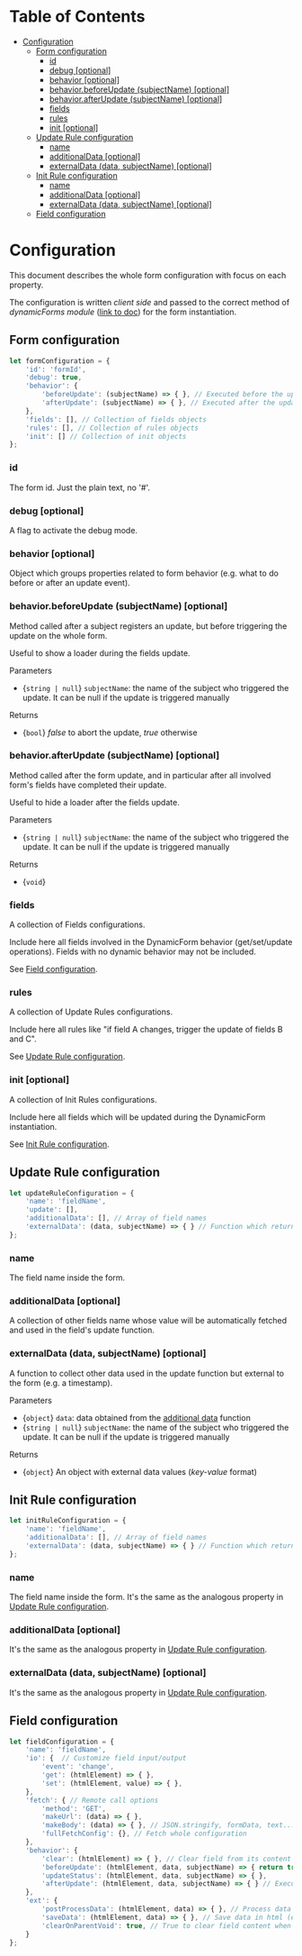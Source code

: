 # Table of Contents <!-- omit in toc -->

- [Configuration](#configuration)
  - [Form configuration](#form-configuration)
    - [id](#id)
    - [debug [optional]](#debug-optional)
    - [behavior [optional]](#behavior-optional)
    - [behavior.beforeUpdate (subjectName) [optional]](#behaviorbeforeupdate-subjectname-optional)
    - [behavior.afterUpdate (subjectName) [optional]](#behaviorafterupdate-subjectname-optional)
    - [fields](#fields)
    - [rules](#rules)
    - [init [optional]](#init-optional)
  - [Update Rule configuration](#update-rule-configuration)
    - [name](#name)
    - [additionalData [optional]](#additionaldata-optional)
    - [externalData (data, subjectName) [optional]](#externaldata-data-subjectname-optional)
  - [Init Rule configuration](#init-rule-configuration)
    - [name](#name-1)
    - [additionalData [optional]](#additionaldata-optional-1)
    - [externalData (data, subjectName) [optional]](#externaldata-data-subjectname-optional-1)
  - [Field configuration](#field-configuration)

# Configuration
This document describes the whole form configuration with focus on each property.

The configuration is written *client side* and passed to the correct method of *dynamicForms module* ([link to doc](./dynamicForms.md)) for the form instantiation.

## Form configuration
```javascript
let formConfiguration = {
    'id': 'formId',
    'debug': true,
    'behavior': {
        'beforeUpdate': (subjectName) => { }, // Executed before the update related events. Return false to block all updates
        'afterUpdate': (subjectName) => { }, // Executed after the update related events
    },
    'fields': [], // Collection of fields objects
    'rules': [], // Collection of rules objects
    'init': [] // Collection of init objects
};
```

### id
The form id. Just the plain text, no '#'.

### debug [optional]
A flag to activate the debug mode.

### behavior [optional]
Object which groups properties related to form behavior (e.g. what to do before or after an update event).

### behavior.beforeUpdate (subjectName) [optional]
Method called after a subject registers an update, but before triggering the update on the whole form.

Useful to show a loader during the fields update.

Parameters
- {`string | null`} `subjectName`: the name of the subject who triggered the update. It can be null if the update is triggered manually

Returns
- {`bool`} *false* to abort the update, *true* otherwise

### behavior.afterUpdate (subjectName) [optional]
Method called after the form update, and in particular after all involved form's fields have completed their update.

Useful to hide a loader after the fields update.

Parameters
- {`string | null`} `subjectName`: the name of the subject who triggered the update. It can be null if the update is triggered manually

Returns
- {`void`}

### fields
A collection of Fields configurations.

Include here all fields involved in the DynamicForm behavior (get/set/update operations). Fields with no dynamic behavior may not be included.

See [Field configuration](#Field-configuration).

### rules
A collection of Update Rules configurations.

Include here all rules like "if field A changes, trigger the update of fields B and C".

See [Update Rule configuration](#Update-Rule-configuration).

### init [optional]
A collection of Init Rules configurations.

Include here all fields which will be updated during the DynamicForm instantiation.

See [Init Rule configuration](#Init-Rule-configuration).

## Update Rule configuration
```javascript
let updateRuleConfiguration = {
    'name': 'fieldName',
    'update': [],
    'additionalData': [], // Array of field names
    'externalData': (data, subjectName) => { } // Function which returns a json of data
};
```

### name
The field name inside the form.

### additionalData [optional]
A collection of other fields name whose value will be automatically fetched and used in the field's update function.

### externalData (data, subjectName) [optional]
A function to collect other data used in the update function but external to the form (e.g. a timestamp).

Parameters
- {`object`} `data`: data obtained from the [additional data](#additionalData-[optional]) function
- {`string | null`} `subjectName`: the name of the subject who triggered the update. It can be null if the update is triggered manually

Returns
- {`object`} An object with external data values (*key-value* format)

## Init Rule configuration
```javascript
let initRuleConfiguration = {
    'name': 'fieldName',
    'additionalData': [], // Array of field names
    'externalData': (data, subjectName) => { } // Function which returns a json of data
};
```

### name
The field name inside the form. It's the same as the analogous property in [Update Rule configuration](#Update-Rule-configuration).

### additionalData [optional]
It's the same as the analogous property in [Update Rule configuration](#Update-Rule-configuration).

### externalData (data, subjectName) [optional]
It's the same as the analogous property in [Update Rule configuration](#Update-Rule-configuration).

## Field configuration
```javascript
let fieldConfiguration = {
    'name': 'fieldName',
    'io': {  // Customize field input/output
        'event': 'change',
        'get': (htmlElement) => { },
        'set': (htmlElement, value) => { },
    },
    'fetch': { // Remote call options
        'method': 'GET',
        'makeUrl': (data) => { },
        'makeBody': (data) => { }, // JSON.stringify, formData, text...
        'fullFetchConfig': {}, // Fetch whole configuration
    },
    'behavior': {
        'clear': (htmlElement) => { }, // Clear field from its content
        'beforeUpdate': (htmlElement, data, subjectName) => { return true; }, // Executed before the remote call. Return false to block the update
        'updateStatus': (htmlElement, data, subjectName) => { },
        'afterUpdate': (htmlElement, data, subjectName) => { } // Executed after the remote call
    },
    'ext': {
        'postProcessData': (htmlElement, data) => { }, // Process data retrieved by remote call
        'saveData': (htmlElement, data) => { }, // Save data in html (es: <option value="value">'text'</option>)
        'clearOnParentVoid': true, // True to clear field content when subject is void; false to trigger a remote call
    }
};
```
